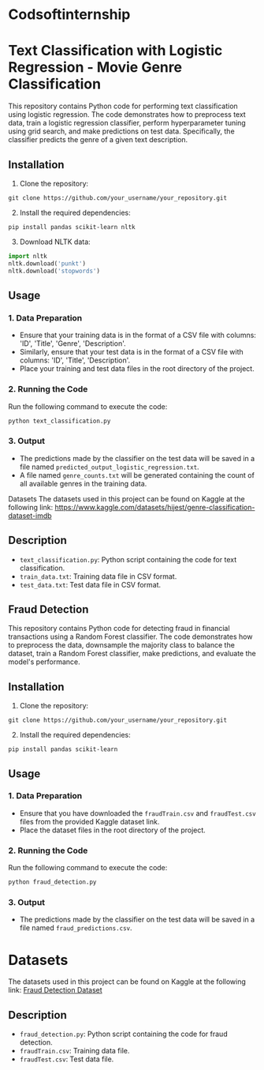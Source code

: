 # Codsoftinternship
# Text Classification with Logistic Regression - Movie Genre Classification 

This repository contains Python code for performing text classification using logistic regression. The code demonstrates how to preprocess text data, train a logistic regression classifier, perform hyperparameter tuning using grid search, and make predictions on test data. Specifically, the classifier predicts the genre of a given text description.

## Installation

1. Clone the repository:

```
git clone https://github.com/your_username/your_repository.git
```

2. Install the required dependencies:

```
pip install pandas scikit-learn nltk
```

3. Download NLTK data:

```python
import nltk
nltk.download('punkt')
nltk.download('stopwords')
```

## Usage

### 1. Data Preparation

- Ensure that your training data is in the format of a CSV file with columns: 'ID', 'Title', 'Genre', 'Description'.
- Similarly, ensure that your test data is in the format of a CSV file with columns: 'ID', 'Title', 'Description'.
- Place your training and test data files in the root directory of the project.

### 2. Running the Code

Run the following command to execute the code:

```bash
python text_classification.py
```

### 3. Output

- The predictions made by the classifier on the test data will be saved in a file named `predicted_output_logistic_regression.txt`.
- A file named `genre_counts.txt` will be generated containing the count of all available genres in the training data.

Datasets
The datasets used in this project can be found on Kaggle at the following link: https://www.kaggle.com/datasets/hijest/genre-classification-dataset-imdb

## Description

- `text_classification.py`: Python script containing the code for text classification. 
- `train_data.txt`: Training data file in CSV format.
- `test_data.txt`: Test data file in CSV format.



## Fraud Detection

This repository contains Python code for detecting fraud in financial transactions using a Random Forest classifier. The code demonstrates how to preprocess the data, downsample the majority class to balance the dataset, train a Random Forest classifier, make predictions, and evaluate the model's performance.

## Installation

1. Clone the repository:

```
git clone https://github.com/your_username/your_repository.git
```

2. Install the required dependencies:

```
pip install pandas scikit-learn
```

## Usage

### 1. Data Preparation

- Ensure that you have downloaded the `fraudTrain.csv` and `fraudTest.csv` files from the provided Kaggle dataset link.
- Place the dataset files in the root directory of the project.

### 2. Running the Code

Run the following command to execute the code:

```bash
python fraud_detection.py
```

### 3. Output

- The predictions made by the classifier on the test data will be saved in a file named `fraud_predictions.csv`.

# Datasets

The datasets used in this project can be found on Kaggle at the following link: [Fraud Detection Dataset](https://www.kaggle.com/datasets/kartik2112/fraud-detection)

## Description

- `fraud_detection.py`: Python script containing the code for fraud detection.
- `fraudTrain.csv`: Training data file.
- `fraudTest.csv`: Test data file.

